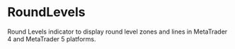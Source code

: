 # RoundLevels
Round Levels indicator to display round level zones and lines in MetaTrader 4 and MetaTrader 5 platforms.

